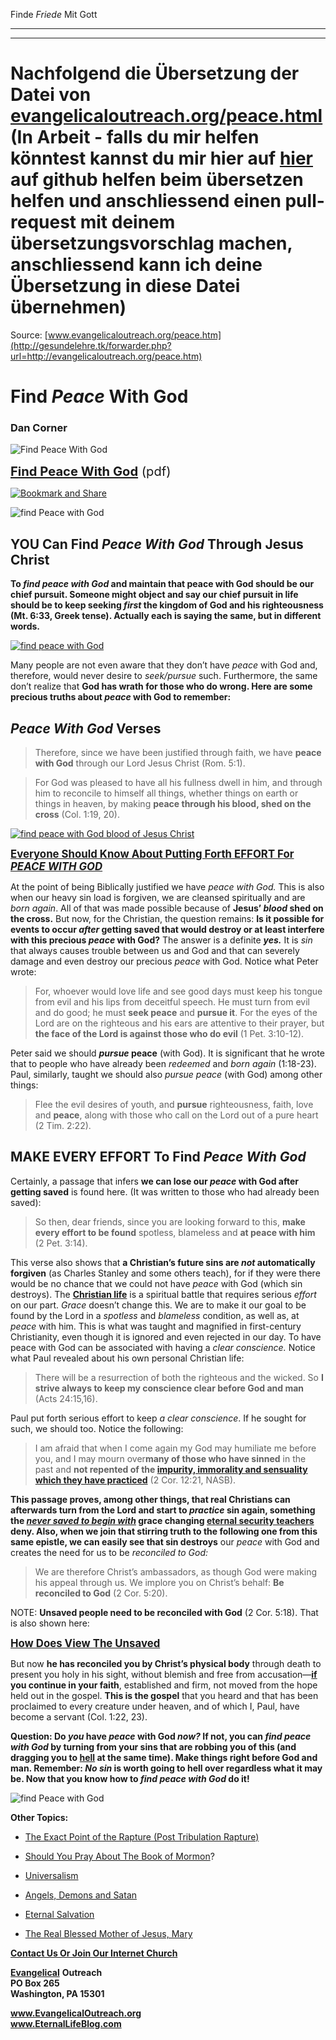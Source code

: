 <!--t Finde Friede Mit Gott - in Arbeit (0% übersetzt) t-->
<!--d Finde Friede Mit Gott - in Arbeit (0% übersetzt) d-->

Finde _Friede_ Mit Gott

- - - 
- - - 

# Nachfolgend die Übersetzung der Datei von [evangelicaloutreach.org/peace.html](http://gesundelehre.tk/forwarder.php?url=http://www.evangelicaloutreach.org/peace.html) (In Arbeit - falls du mir helfen könntest kannst du mir hier auf [hier](https://github.com/gesundelehre/gesundelehre_translate/blob/master/content/static/grundlegende-lehren/finde-friede-mit-gott.md) auf github helfen beim übersetzen helfen und anschliessend einen pull-request mit deinem übersetzungsvorschlag machen, anschliessend kann ich deine Übersetzung in diese Datei übernehmen)


Source: [www.evangelicaloutreach.org/peace.htm](http://gesundelehre.tk/forwarder.php?url=http://evangelicaloutreach.org/peace.htm)

# Find _Peace_ With God

### Dan Corner

![Find Peace With God](../files/pictures/evangelical-find-peace-with-God.jpg)

<big><big>**[Find Peace With God](../files/pictures/peace.pdf)** (pdf)
</big></big>

[![Bookmark and Share](../s7.addthis.com/static/btn/v2/lg-share-en.gif)](http://www.addthis.com/bookmark.php?v=250&username=xa-4ce723c86d857fe0)

![find Peace with God](../files/pictures/a-colorb.gif)



## YOU Can Find _Peace With God_ Through Jesus Christ

**To _find peace with God_ and maintain that peace with God should be our chief pursuit. Someone might object and say our chief pursuit in life should be to keep seeking _first_ the kingdom of God and his righteousness (Mt. 6:33, Greek tense). Actually each is saying the same, but in different words.** 

[![find peace with God](../files/pictures/peace-with-god.jpg "find peace with God")](http://gesundelehre.tk/forwarder.php?url=http://evangelicaloutreach.org/plan-of-salvation.html)

Many people are not even aware that they don’t have _peace_ with God and, therefore, would never desire to _seek/pursue_ such. Furthermore, the same don’t realize that **God has wrath for those who do wrong. Here are some precious truths about _peace_ with God to remember:**



## _Peace With God_ Verses

> Therefore, since we have been justified through faith, we have **peace with God** through our Lord Jesus Christ (Rom. 5:1).

> For God was pleased to have all his fullness dwell in him, and through him to reconcile to himself all things, whether things on earth or things in heaven, by making **peace through his blood, shed on the cross** (Col. 1:19, 20).

[![find peace with God blood of Jesus Christ](../files/pictures/blood-of-Jesus-Christ-peace-with-God.jpg "The key to finding peace with God")](http://gesundelehre.tk/forwarder.php?url=http://evangelicaloutreach.org/jesusblood.html)

<big>**[Everyone Should Know About Putting Forth EFFORT For _PEACE WITH GOD_](#find%20peace%20with%20God)**</big>

At the point of being Biblically justified we have _peace with God._ This is also when our heavy sin load is forgiven, we are cleansed spiritually and are _born again_. All of that was made possible because of **Jesus’ _blood_ shed on the cross.** But now, for the Christian, the question remains: **Is it possible for events to occur _after_ getting saved that would destroy or at least interfere with this precious _peace_ with God?** The answer is a definite **_yes._** It is _sin_ that always causes trouble between us and God and that can severely damage and even destroy our precious _peace_ with God. Notice what Peter wrote:

> For, whoever would love life and see good days must keep his tongue from evil and his lips from deceitful speech. He must turn from evil and do good; he must **seek peace** and **pursue it**. For the eyes of the Lord are on the righteous and his ears are attentive to their prayer, but **the face of the Lord is against those who do evil** (1 Pet. 3:10-12).

Peter said we should **_pursue_ peace** (with God). It is significant that he wrote that to people who have already been _redeemed_ and _born again_ (1:18-23). Paul, similarly, taught we should also _pursue peace_ (with God) among other things:

> Flee the evil desires of youth, and **pursue** righteousness, faith, love and **peace**, along with those who call on the Lord out of a pure heart (2 Tim. 2:22).


<a name="find%20peace%20with%20God"></a>
## MAKE EVERY EFFORT To Find _Peace With God_

Certainly, a passage that infers **we can lose our _peace_ with God after getting saved** is found here. (It was written to those who had already been saved):

> So then, dear friends, since you are looking forward to this, **make every effort to be found** spotless, blameless and **at peace with him** (2 Pet. 3:14).

This verse also shows that **a Christian’s future sins are _not_ automatically forgiven** (as Charles Stanley and some others teach), for if they were there would be no chance that we could not have _peace_ with God (which sin destroys). The **[Christian life](http://gesundelehre.tk/forwarder.php?url=http://evangelicaloutreach.org/christian-life.html)** is a spiritual battle that requires serious _effort_ on our part. _Grace_ doesn’t change this. We are to make it our goal to be found by the Lord in a _spotless_ and _blameless_ condition, as well as, at _peace_ with him. This is what was taught and magnified in first-century Christianity, even though it is ignored and even rejected in our day. To have peace with God can be associated with having a _clear conscience._ Notice what Paul revealed about his own personal Christian life:

> There will be a resurrection of both the righteous and the wicked. So **I strive always to keep my conscience clear before God and man** (Acts 24:15,16).

Paul put forth serious effort to keep _a clear conscience_. If he sought for such, we should too. Notice the following:

> I am afraid that when I come again my God may humiliate me before you, and I may mourn over**many of those who have sinned** in the past and **not repented of the [impurity, immorality and sensuality which they have practiced](http://gesundelehre.tk/forwarder.php?url=http://evangelicaloutreach.org/practice-sin.htm)** (2 Cor. 12:21, NASB).

**This passage proves, among other things, that real Christians can afterwards turn from the Lord and start to _practice_ sin again, something the _[never saved to begin with](http://gesundelehre.tk/forwarder.php?url=http://evangelicaloutreach.org/neversavedargument.htm)_ grace changing [eternal security teachers](http://gesundelehre.tk/forwarder.php?url=http://evangelicaloutreach.org/eternal-security-teachers.html) deny. Also, when we join that stirring truth to the following one from this same epistle, we can easily see that sin destroys**  our _peace_ with God and creates the need for us to be _reconciled to God:_

> We are therefore Christ’s ambassadors, as though God were making his appeal through us. We implore you on Christ’s behalf: **Be reconciled to God** (2 Cor. 5:20).

NOTE: **Unsaved people need to be reconciled with God** (2 Cor. 5:18). That is also shown here:

<big>**[How Does View The Unsaved](http://gesundelehre.tk/forwarder.php?url=http://evangelicaloutreach.org/unsaved-people.htm)**</big>

But now **he has reconciled you by Christ’s physical body** through death to present you holy in his sight, without blemish and free from accusation—<u>**if**</u> **you continue in your faith**, established and firm, not moved from the hope held out in the gospel. **This is the gospel** that you heard and that has been proclaimed to every creature under heaven, and of which I, Paul, have become a servant (Col. 1:22, 23).

**Question: Do _you_ have _peace_ with God _now?_ If not, you can _find peace with God_ by turning from your sins that are robbing you of this (and dragging you to [hell](http://gesundelehre.tk/forwarder.php?url=http://evangelicaloutreach.org/hell.html) at the same time). Make things right before God and man. Remember: _No sin_ is worth going to hell over regardless what it may be. Now that you know how to _find peace with God_ do it!**

![find Peace with God](../files/pictures/a-colorb.gif)

**Other Topics:**

- [The Exact Point of the Rapture (Post Tribulation Rapture)](http://gesundelehre.tk/forwarder.php?url=http://evangelicaloutreach.org/post-tribulation-rapture.html)

- [Should You Pray About The Book of Mormon](http://gesundelehre.tk/forwarder.php?url=http://evangelicaloutreach.org/book-of-mormon.htm)?

- [Universalism](http://gesundelehre.tk/forwarder.php?url=http://evangelicaloutreach.org/universalism.htm)

- [Angels, Demons and Satan](http://gesundelehre.tk/forwarder.php?url=http://evangelicaloutreach.org/angels.html)

- [Eternal Salvation](http://gesundelehre.tk/forwarder.php?url=http://evangelicaloutreach.org/getsaved.html)

- [The Real Blessed Mother of Jesus, Mary](http://gesundelehre.tk/forwarder.php?url=http://evangelicaloutreach.org/mother-of-Jesus.html)


**[Contact Us Or Join Our Internet Church](http://gesundelehre.tk/forwarder.php?url=http://evangelicaloutreach.org/contact.html)**

[**Evangelical**](http://gesundelehre.tk/forwarder.php?url=http://evangelicaloutreach.org/index.html) **Outreach**  
**PO Box 265**   
**Washington, PA 15301**

**www.EvangelicalOutreach.org**  
**www.EternalLifeBlog.com**